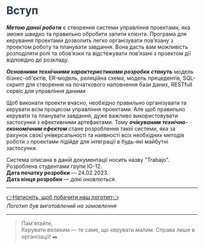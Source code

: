 <h1 style="color:#283747">
  <span>Вступ</span>
</h1>

**_Метою даної роботи_** є створення системи управління проектами, яка зможе швидко та правильно обробити запити клієнта. Програма для керування проектами дозволить легко організувати пов’язану з проектом роботу та планувати завдання. Вона дасть вам можливість розподіляти ролі та обов’язки та відстежувати пов’язані з проектом дії відповідно до розкладу.

**_Основними технічними характеристиками розробки стануть_** модель бізнес-об'єктів, ER-модель, реляційна схема, модель прецедентів, SQL-скрипт для створення на початкового наповнення бази даних, RESTfull сервіс для управління даними

Щоб виконати проекти вчасно, необхідно правильно організувати та керувати всім процесом управління проектами. Але щоб правильно керувати та планувати завдання, дуже важливо використовувати застосунки з ефективними артефактами. Тому **_очікуваним технічно-економічним ефектом_** стане розроблення такої системи, яка за рахунок своєї універсальності та наявності всіх необхідних методів роботи з проектами підійде для інтеграції в будь-які майбутні застосунки.

Система описана в даній документації носить назву "Trabajo". <br>
Розроблена студентами групи ІО-12. <br>
**Дата початку розробки** — 24.02.2023. <br>
**Дата кінця розробки** — *дані оновлються*.

<hr>
<a href="https://i.imgur.com/zpSw7tI.png">&#128073Натисніть, щоб побачити наш логотип&#128072</a> <br> 
<i>Логотип був виготовлений на замовлення</i>
<hr>

> Пам'ятайте, <br> Керувати великим — те саме, що керувати малим. Справа лише в організації! :black_nib: